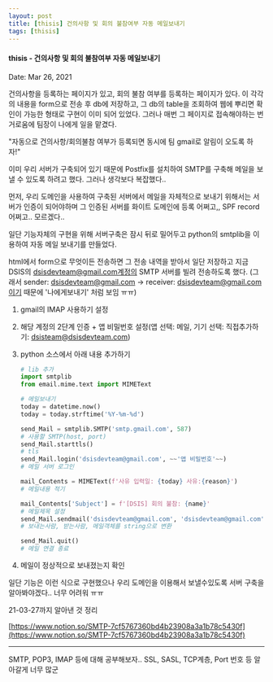 ```yaml
---
layout: post
title: [thisis] 건의사항 및 회의 불참여부 자동 메일보내기
tags: [thisis]
---
```


#### thisis - 건의사항 및 회의 불참여부 자동 메일보내기

Date: Mar 26, 2021

건의사항을 등록하는 페이지가 있고, 회의 불참 여부를 등록하는 페이지가 있다. 이 각각의 내용을 form으로 전송 후 db에 저장하고, 그 db의 table을 조회하여 웹에 뿌리면 확인이 가능한 형태로 구현이 이미 되어 있었다. 그러나 매번 그 페이지로 접속해야하는 번거로움에 팀장이 나에게 일을 맡겼다.

"자동으로 건의사항/회의불참 여부가 등록되면 동시에 팀 gmail로 알림이 오도록 하자!"

이미 우리 서버가 구축되어 있기 때문에 Postfix를 설치하여 SMTP를 구축해 메일을 보낼 수 있도록 하려고 했다. 그러나 생각보다 복잡했다..

먼저, 우리 도메인을 사용하여 구축된 서버에서 메일을 자체적으로 보내기 위해서는 서버가 인증이 되어야하며 그 인증된 서버를 화이트 도메인에 등록 어쩌고,, SPF record 어쩌고.. 모르겠다..

일단 기능자체의 구현을 위해 서버구축은 잠시 뒤로 밀어두고 python의 smtplib을 이용하여 자동 메일 보내기를 만들었다.

html에서 form으로 무엇이든 전송하면 그 전송 내역을 받아서 일단 저장하고 지금 DSIS의 dsisdevteam@gmail.com계정의 SMTP 서버를 빌려 전송하도록 했다. (그래서 sender: dsisdevteam@gmail.com → receiver: dsisdevteam@gmail.com이기 때문에 '나에게보내기' 처럼 보임 ㅠㅠ)

1. gmail의 IMAP 사용하기 설정
2. 해당 계정의 2단계 인증 + 앱 비밀번호 설정(앱 선택: 메일, 기기 선택: 직접추가하기: dsisteam@dsisdevteam.com)
3. python 소스에서 아래 내용 추가하기

   ```python
   # lib 추가
   import smtplib
   from email.mime.text import MIMEText

   # 메일보내기
   today = datetime.now()
   today = today.strftime('%Y-%m-%d')

   send_Mail = smtplib.SMTP('smtp.gmail.com', 587)
   # 사용할 SMTP(host, port)
   send_Mail.starttls()
   # tls
   send_Mail.login('dsisdevteam@gmail.com', ~~'앱 비밀번호'~~)
   # 메일 서버 로그인

   mail_Contents = MIMEText(f'사유 입력일: {today} 사유:{reason}')
   # 메일내용 적기

   mail_Contents['Subject'] = f'[DSIS] 회의 불참: {name}'
   # 메일제목 설정
   send_Mail.sendmail('dsisdevteam@gmail.com', 'dsisdevteam@gmail.com', mail_Contents.as_string())
   # 보내는사람, 받는사람, 메일객체를 string으로 변환

   send_Mail.quit()
   # 메일 연결 종료
   ```

4. 메일이 정상적으로 보내졌는지 확인

일단 기능은 이런 식으로 구현했으나 우리 도메인을 이용해서 보낼수있도록 서버 구축을 알아봐야겠다.. 너무 어려워 ㅠㅠ

21-03-27까지 알아낸 것 정리

[https://www.notion.so/SMTP-7cf5767360bd4b23908a3a1b78c5430f](https://www.notion.so/SMTP-7cf5767360bd4b23908a3a1b78c5430f)

---

SMTP, POP3, IMAP 등에 대해 공부해보자.. SSL, SASL, TCP계층, Port 번호 등 알아갈게 너무 많군

